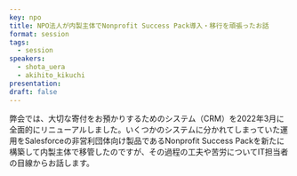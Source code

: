 ```yaml
---
key: npo
title: NPO法人が内製主体でNonprofit Success Pack導入・移行を頑張ったお話
format: session
tags:
  - session
speakers:
  - shota_uera
  - akihito_kikuchi
presentation: 
draft: false
---
```

弊会では、大切な寄付をお預かりするためのシステム（CRM）を2022年3月に全面的にリニューアルしました。いくつかのシステムに分かれてしまっていた運用をSalesforceの非営利団体向け製品であるNonprofit Success Packを新たに構築して内製主体で移管したのですが、その過程の工夫や苦労についてIT担当者の目線からお話します。